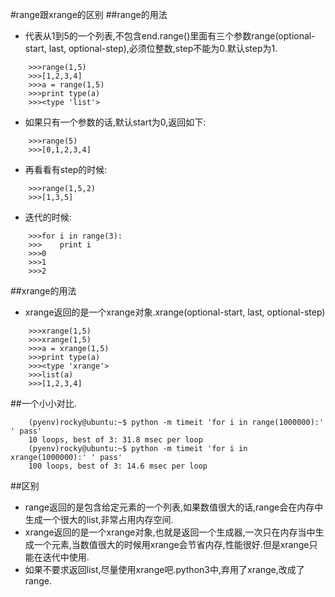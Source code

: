 #range跟xrange的区别
##range的用法
* 代表从1到5的一个列表,不包含end.range()里面有三个参数range(optional-start, last, optional-step),必须位整数,step不能为0.默认step为1.

```
	>>>range(1,5)
	>>>[1,2,3,4]
	>>>a = range(1,5)
	>>>print type(a)
	>>><type 'list'>
```

* 如果只有一个参数的话,默认start为0,返回如下:

```
	>>>range(5)
	>>>[0,1,2,3,4]
```
* 再看看有step的时候:

```
	>>>range(1,5,2)
	>>>[1,3,5]
```

* 迭代的时候:

```
	>>>for i in range(3):
	>>>    print i
	>>>0
	>>>1
	>>>2
```

##xrange的用法

* xrange返回的是一个xrange对象.xrange(optional-start, last, optional-step)

```
	>>>xrange(1,5)
	>>>xrange(1,5)
	>>>a = xrange(1,5)
	>>>print type(a)
	>>><type 'xrange'>
	>>>list(a)
	>>>[1,2,3,4]
```

##一个小小对比.

```
	(pyenv)rocky@ubuntu:~$ python -m timeit 'for i in range(1000000):' ' pass'
	10 loops, best of 3: 31.8 msec per loop
	(pyenv)rocky@ubuntu:~$ python -m timeit 'for i in xrange(1000000):' ' pass'
	100 loops, best of 3: 14.6 msec per loop
```
	
##区别

* range返回的是包含给定元素的一个列表,如果数值很大的话,range会在内存中生成一个很大的list,非常占用内存空间.
* xrange返回的是一个xrange对象,也就是返回一个生成器,一次只在内存当中生成一个元素,当数值很大的时候用xrange会节省内存,性能很好.但是xrange只能在迭代中使用.
* 如果不要求返回list,尽量使用xrange吧.python3中,弃用了xrange,改成了range.
	
